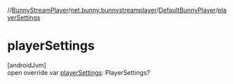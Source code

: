 //[BunnyStreamPlayer](../../../index.md)/[net.bunny.bunnystreamplayer](../index.md)/[DefaultBunnyPlayer](index.md)/[playerSettings](player-settings.md)

# playerSettings

[androidJvm]\
open override var [playerSettings](player-settings.md): PlayerSettings?
